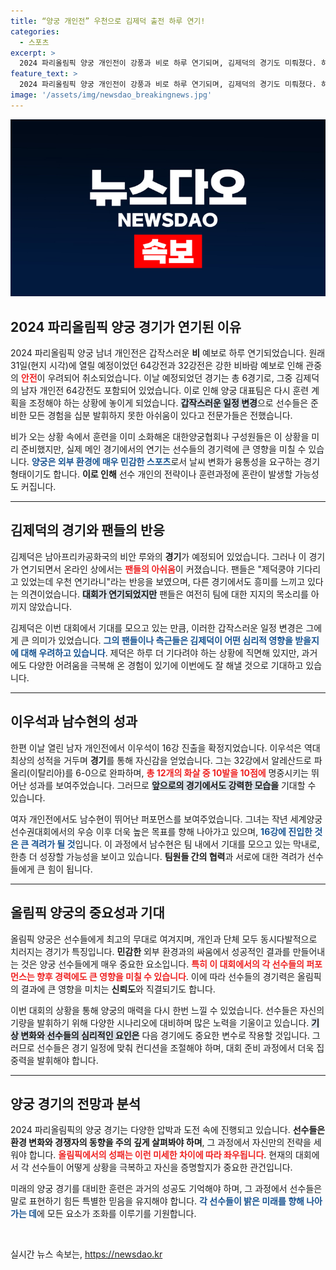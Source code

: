 ```yaml
---
title: “양궁 개인전” 우천으로 김제덕 출전 하루 연기!
categories:
  - 스포츠
excerpt: >
  2024 파리올림픽 양궁 개인전이 강풍과 비로 하루 연기되며, 김제덕의 경기도 미뤄졌다. 하지만 이우석과 남수현은 각각 16강에 진출하며 기대를 한껏 높였다. 과연 이들이 금메달을 차지할 수 있을까?
feature_text: >
  2024 파리올림픽 양궁 개인전이 강풍과 비로 하루 연기되며, 김제덕의 경기도 미뤄졌다. 하지만 이우석과 남수현은 각각 16강에 진출하며 기대를 한껏 높였다. 과연 이들이 금메달을 차지할 수 있을까?
image: '/assets/img/newsdao_breakingnews.jpg'
---
```


<p><img src="/assets/img/newsdao_breakingnews.jpg" alt="flaretime 속보" /></p>

<h2 data-ke-size="size26">2024 파리올림픽 양궁 경기가 연기된 이유</h2>

<p data-ke-size="size16">2024 파리올림픽 양궁 남녀 개인전은 갑작스러운 <b>비</b> 예보로 하루 연기되었습니다. 원래 31일(현지 시각)에 열릴 예정이었던 64강전과 32강전은 강한 비바람 예보로 인해 관중의 <b><span style="color: #ee2323;">안전</span></b>이 우려되어 취소되었습니다. 이날 예정되었던 경기는 총 6경기로, 그중 김제덕의 남자 개인전 64강전도 포함되어 있었습니다. 이로 인해 양궁 대표팀은 다시 훈련 계획을 조정해야 하는 상황에 놓이게 되었습니다. <b><span style="background-color: #21538527;">갑작스러운 일정 변경</span></b>으로 선수들은 준비한 모든 경험을 십분 발휘하지 못한 아쉬움이 있다고 전문가들은 전했습니다. </p>

<p data-ke-size="size16">비가 오는 상황 속에서 훈련을 이미 소화해온 대한양궁협회나 구성원들은 이 상황을 미리 준비했지만, 실제 메인 경기에서의 연기는 선수들의 경기력에 큰 영향을 미칠 수 있습니다. <b><span style="color: #1a5490;">양궁은 외부 환경에 매우 민감한 스포츠</span></b>로서 날씨 변화가 융통성을 요구하는 경기 형태이기도 합니다. <b>이로 인해</b> 선수 개인의 전략이나 훈련과정에 혼란이 발생할 가능성도 커집니다.</p>

<hr />

<h2 data-ke-size="size26">김제덕의 경기와 팬들의 반응</h2>

<p data-ke-size="size16">김제덕은 남아프리카공화국의 비안 루와의 <b>경기</b>가 예정되어 있었습니다. 그러나 이 경기가 연기되면서 온라인 상에서는 <b><span style="color: #ee2323;">팬들의 아쉬움</span></b>이 커졌습니다. 팬들은 "제덕쿵야 기다리고 있었는데 우천 연기라니"라는 반응을 보였으며, 다른 경기에서도 흥미를 느끼고 있다는 의견이었습니다. <b><span style="background-color: #21538527;">대회가 연기되었지만</span></b> 팬들은 여전히 팀에 대한 지지의 목소리를 아끼지 않았습니다.</p>

<p data-ke-size="size16">김제덕은 이번 대회에서 기대를 모으고 있는 만큼, 이러한 갑작스러운 일정 변경은 그에게 큰 의미가 있었습니다. <b><span style="color: #1a5490;">그의 팬들이나 측근들은 김제덕이 어떤 심리적 영향을 받을지에 대해 우려하고 있습니다</span></b>. 제덕은 하루 더 기다려야 하는 상황에 직면해 있지만, 과거에도 다양한 어려움을 극복해 온 경험이 있기에 이번에도 잘 해낼 것으로 기대하고 있습니다.</p>

<hr />

<h2 data-ke-size="size26">이우석과 남수현의 성과</h2>

<p data-ke-size="size16">한편 이날 열린 남자 개인전에서 이우석이 16강 진출을 확정지었습니다. 이우석은 역대 최상의 성적을 거두며 <b>경기</b>를 통해 자신감을 얻었습니다. 그는 32강에서 알레산드로 파올리(이탈리아)를 6-0으로 완파하며, <b><span style="color: #ee2323;">총 12개의 화살 중 10발을 10점에</span></b> 명중시키는 뛰어난 성과를 보여주었습니다. 그러므로 <b><span style="background-color: #21538527;">앞으로의 경기에서도 강력한 모습을</span></b> 기대할 수 있습니다.</p>

<p data-ke-size="size16">여자 개인전에서도 남수현이 뛰어난 퍼포먼스를 보여주었습니다. 그녀는 작년 세계양궁선수권대회에서의 우승 이후 더욱 높은 목표를 향해 나아가고 있으며, <b><span style="color: #1a5490;">16강에 진입한 것은 큰 격려가 될 것</span></b>입니다. 이 과정에서 남수현은 팀 내에서 기대를 모으고 있는 막내로, 한층 더 성장할 가능성을 보이고 있습니다. <b>팀원들 간의 협력</b>과 서로에 대한 격려가 선수들에게 큰 힘이 됩니다.</p>

<hr />

<h2 data-ke-size="size26">올림픽 양궁의 중요성과 기대</h2>

<p data-ke-size="size16">올림픽 양궁은 선수들에게 최고의 무대로 여겨지며, 개인과 단체 모두 동시다발적으로 치러지는 경기가 특징입니다. <b>민감한</b> 외부 환경과의 싸움에서 성공적인 결과를 만들어내는 것은 양궁 선수들에게 매우 중요한 요소입니다. <b><span style="color: #ee2323;">특히 이 대회에서의 각 선수들의 퍼포먼스는 향후 경력에도 큰 영향을 미칠 수 있습니다</span></b>. 이에 따라 선수들의 경기력은 올림픽의 결과에 큰 영향을 미치는 <b>신뢰도</b>와 직결되기도 합니다.</p>

<p data-ke-size="size16">이번 대회의 상황을 통해 양궁의 매력을 다시 한번 느낄 수 있었습니다. 선수들은 자신의 기량을 발휘하기 위해 다양한 시나리오에 대비하며 많은 노력을 기울이고 있습니다. <b><span style="background-color: #21538527;">기상 변화와 선수들의 심리적인 요인은</span></b> 다음 경기에도 중요한 변수로 작용할 것입니다. 그러므로 선수들은 경기 일정에 맞춰 컨디션을 조절해야 하며, 대회 준비 과정에서 더욱 집중력을 발휘해야 합니다.</p>

<hr />

<h2 data-ke-size="size26">양궁 경기의 전망과 분석</h2>

<p data-ke-size="size16">2024 파리올림픽의 양궁 경기는 다양한 압박과 도전 속에 진행되고 있습니다. <b>선수들은 환경 변화와 경쟁자의 동향을 주의 깊게 살펴봐야 하며</b>, 그 과정에서 자신만의 전략을 세워야 합니다. <b><span style="color: #ee2323;">올림픽에서의 성패는 이런 미세한 차이에 따라 좌우됩니다</span></b>. 현재의 대회에서 각 선수들이 어떻게 상황을 극복하고 자신을 증명할지가 중요한 관건입니다.</p>

<p data-ke-size="size16">미래의 양궁 경기를 대비한 훈련은 과거의 성공도 기억해야 하며, 그 과정에서 선수들은 말로 표현하기 힘든 특별한 믿음을 유지해야 합니다. <b><span style="color: #1a5490;">각 선수들이 밝은 미래를 향해 나아가는 데</span></b>에 모든 요소가 조화를 이루기를 기원합니다.</p>

<p data-ke-size="size16">&nbsp;</p>
실시간 뉴스 속보는, <a href="https://newsdao.kr" rel="dofollow">https://newsdao.kr</a>


